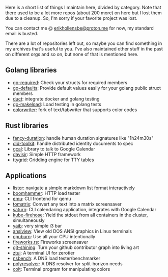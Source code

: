 Here is a short list of things I maintain here, divided by category. Note that there used to be a lot more repos (about 200 more) on here but I lost them due to a cleanup. So, I'm sorry if your favorite project was lost.

You can contact me @ <erikhollensbe@proton.me> for now, my standard email is busted.

There are a lot of repositories left out, so maybe you can find something in my archives that's useful to you. I've also maintained other stuff in the past on different orgs and so on, but none of that is mentioned here.

## Golang libraries

- [go-required](https://github.com/erikh/go-required): Check your structs for required members
- [go-defaults](https://github.com/erikh/go-defaults): Provide default values easily for your golang public struct members
- [duct](https://github.com/erikh/duct): integrate docker and golang testing
- [go-makeload](https://github.com/erikh/go-makeload): Load testing in golang tests
- [colorwriter](https://github.com/erikh/colorwriter): fork of text/tabwriter that supports color codes

## Rust libraries

- [fancy-duration](https://github.com/erikh/fancy-duration): handle human duration signatures like "1h24m30s"
- [did-toolkit](https://github.com/erikh/did-toolkit): handle distributed identity documents to spec
- [gcal](https://github.com/erikh/gcal): Library to talk to Google Calendar
- [davisjr](https://github.com/erikh/davisjr): Simple HTTP framework
- [ttygrid](https://github.com/erikh/ttygrid): Gridding engine for TTY tables

## Applications

- [lister](https://github.com/erikh/lister): navigate a simple markdown list format interactively
- [boomhammer](https://github.com/erikh/boomhammer): HTTP load tester
- [emu](https://github.com/erikh/emu): CLI frontend for qemu
- [tomatrix](https://github.com/erikh/tomatrix): Convert any text into a matrix screensaver
- [saturn](https://github.com/erikh/saturn): CLI calendaring application, integrates with Google Calendar
- [kube-firehose](https://github.com/erikh/kube-firehose): Yield the stdout from all containers in the cluster, simultaneously
- [yaib](https://github.com/erikh/yaib): very simple i3 bar
- [ansiview](https://github.com/erikh/ansiview): View old DOS ANSI graphics in Linux terminals
- [cpuburn](https://github.com/erikh/cpuburn): Use all your CPU intentionally
- [fireworks.rs](https://github.com/erikh/fireworks.rs): Fireworks screensaver
- [git-shining](https://github.com/erikh/git-shining): Turn your github contributor graph into living art
- [ztui](https://github.com/erikh/ztui): A terminal UI for zerotier
- [nsbench](https://github.com/erikh/nsbench): A DNS load tester/benchmarker
- [polyresolver](https://github.com/erikh/polyresolver): A DNS resolver for split-horizon needs
- [colt](https://github.com/erikh/colt): Terminal program for manipulating colors
